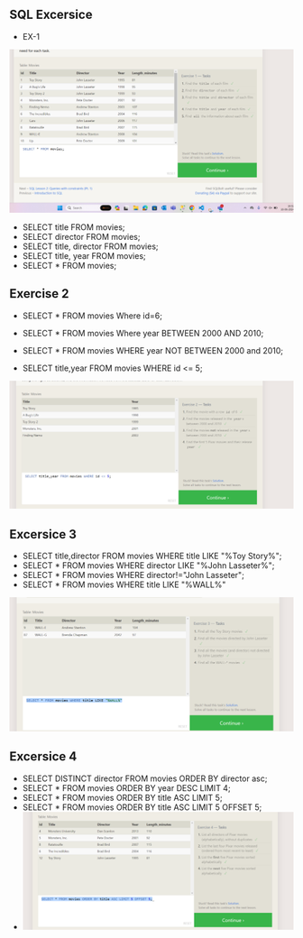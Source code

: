 ## SQL Excersice

- EX-1 

![Screenshot-ex-1](image-34.png)

- SELECT title FROM movies;
- SELECT director FROM movies;
- SELECT title, director FROM movies;
- SELECT title, year FROM movies;
- SELECT * FROM movies;

## Exercise 2

- SELECT *
 FROM movies
 Where id=6;

- SELECT * FROM movies Where year BETWEEN 2000 AND 2010;
- SELECT * FROM movies WHERE year NOT BETWEEN 2000 and 2010;
- SELECT title,year FROM movies WHERE id <= 5;

![Screenshot-ex2](image-35.png)

## Excersice 3

- SELECT title,director FROM movies WHERE title LIKE "%Toy Story%"; 
- SELECT * FROM movies WHERE director LIKE "%John Lasseter%";
- SELECT * FROM movies WHERE director!="John Lasseter";
- SELECT * FROM movies WHERE title LIKE "%WALL%"

![Screenshot-3](image-36.png)

## Excersice 4

- SELECT DISTINCT director FROM movies ORDER BY director asc;
- SELECT * FROM movies ORDER BY year DESC LIMIT 4;
- SELECT * FROM movies ORDER BY title ASC LIMIT 5;
- SELECT * FROM movies ORDER BY title ASC LIMIT 5 OFFSET 5;
- ![Screenshot-4](image-37.png)